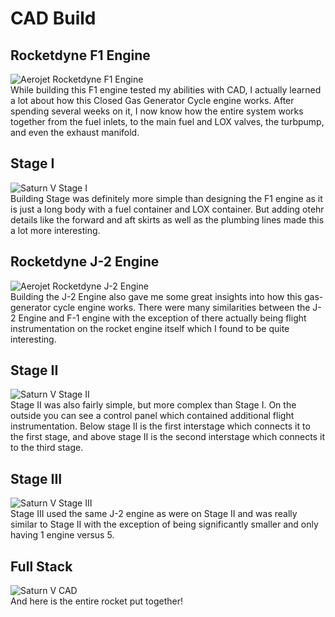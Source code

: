 # CAD Build
## Rocketdyne F1 Engine
![Aerojet Rocketdyne F1 Engine](https://github.com/Hunter-Rohovit/Rubik-s-Cube-Simulator/assets/105554281/65cddd50-6d3a-4cd3-a34d-92c5704b5166) <br>
While building this F1 engine tested my abilities with CAD, I actually learned a lot about how this Closed Gas Generator Cycle engine works. After spending several weeks on it, I now know how the entire system works together from the fuel inlets, to the main fuel and LOX valves, the turbpump, and even the exhaust manifold. 
## Stage I
![Saturn V Stage I](https://github.com/Hunter-Rohovit/Rubik-s-Cube-Simulator/assets/105554281/402a6c4a-223f-45c1-91af-e00f630fd285)<br>
Building Stage was definitely more simple than designing the F1 engine as it is just a long body with a fuel container and LOX container. But adding otehr details like the forward and aft skirts as well as the plumbing lines made this a lot more interesting.  
## Rocketdyne J-2 Engine
![Aerojet Rocketdyne J-2 Engine](https://github.com/Hunter-Rohovit/Rubik-s-Cube-Simulator/assets/105554281/cdd99cef-4877-41a1-8341-7fa6af994471)<br>
Building the J-2 Engine also gave me some great insights into how this gas-generator cycle engine works. There were many similarities between the J-2 Engine and F-1 engine with the exception of there actually being flight instrumentation on the rocket engine itself which I found to be quite interesting. 
## Stage II
![Saturn V Stage II](https://github.com/Hunter-Rohovit/Rubik-s-Cube-Simulator/assets/105554281/cd07288c-44ef-4c53-a033-7fc8bc3090a0)<br>
Stage II was also fairly simple, but more complex than Stage I. On the outside you can see a control panel which contained additional flight instrumentation. Below stage II is the first interstage which connects it to the first stage, and above stage II is the second interstage which connects it to the third stage. 
## Stage III
![Saturn V Stage III](https://github.com/Hunter-Rohovit/Rubik-s-Cube-Simulator/assets/105554281/67388c02-5525-4400-94ed-9a24859747c6)<br>
Stage III used the same J-2 engine as were on Stage II and was really similar to Stage II with the exception of being significantly smaller and only having 1 engine versus 5. 
## Full Stack
![Saturn V CAD](https://github.com/Hunter-Rohovit/Rubik-s-Cube-Simulator/assets/105554281/aa84f8f1-52d4-4ff5-a35d-7f716656a711)<br>
And here is the entire rocket put together!

